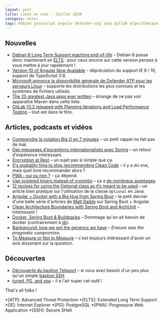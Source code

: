 ```yaml
---
layout: post
title: Liens en vrac - Juillet 2020
category: notes
tags: debian javascript angular defender-atp java gitlab algorithmique securite pratiques pwa systemd cron optional spring-boot docker generics teleport tuned
---
```


## Nouvelles

* [Debian 8 Long Term Support reaching end-of-life](https://www.debian.org/News/2020/20200709)
  – Debian 8 passe donc maintenant en [ELTS](https://wiki.debian.org/LTS/Extended) : pour ceux
    encore sur cette version pensez à vous mettre à jour rapidement !
* [Version 10 of Angular Now Available](https://blog.angular.io/version-10-of-angular-now-available-78960babd41)
  – dépréciation du support IE 9 / 10, support de TypeScript 3.9,
* [Microsoft annonce la disponibilité générale de Defender ATP pour les serveurs Linux](https://linux.developpez.com/actu/306647/Microsoft-annonce-la-disponibilite-generale-de-Windows-Defender-ATP-son-antivirus-pour-Windows-10-pour-les-serveurs-Linux-et-le-lancement-d-une-preversion-publique-pour-Android/)
  – supporte les distributions les plus connues et les systèmes de fichiers utilisés.
* [The 25 greatest Java apps ever written](https://blogs.oracle.com/javamagazine/the-top-25-greatest-java-apps-ever-written)
  – étrange de ne pas voir apparaitre Maven dans cette liste.
* [GitLab 13.2 released with Planning Iterations and Load Performance Testing](https://about.gitlab.com/releases/2020/07/22/gitlab-13-2-released/)
  – tout est dans le titre.


## Articles, podcasts et vidéos
* [Comprendre la notation Big O en 7 minutes](https://www.jesuisundev.com/comprendre-la-notation-big-o-en-7-minutes/)
  – un petit rappel ne fait pas de mal.
* [Des messages d'exceptions internationalisés avec Spring](https://blog.ippon.fr/2020/07/22/exceptions-internationalisees/)
  – un retour d'expérence intéressant.
* [Encryption at Rest](https://momjian.us/main/blogs/pgblog/2020.html#July_24_2020)
  – un sujet pas si simple que ça.
* [It's probably time to stop recommending Clean Code](https://qntm.org/clean)
  – il y a du vrai, mais quel livre recommander alors ?
* [PWA : oui ou non ?](https://www.programmez.com/actualites/pwa-oui-ou-non-30770)
  – ça dépend.
* [Use systemd timers instead of cronjobs](https://opensource.com/article/20/7/systemd-timers)
  – ça a [de nombreux avantages](https://unix.stackexchange.com/a/281203/17954).
* [12 recipes for using the Optional class as it’s meant to be used](https://blogs.oracle.com/javamagazine/12-recipes-for-using-the-optional-class-as-its-meant-to-be-used)
  – un article bien pratique sur l'utilisation de la classe `Optional` en Java.
* [Angular + Docker with a Big Hug from Spring Boot](https://developer.okta.com/blog/2020/06/17/angular-docker-spring-boot)
  – le petit dernier d'une belle série d'articles de [Matt Raible](https://github.com/mraible) sur
    Spring Boot + Angular.
* [Clean Architecture Boundaries with Spring Boot and ArchUnit](https://reflectoring.io/java-components-clean-boundaries/)
  – intéressant !
* [Docker, Spring Boot & Buildpacks](https://solocoding.dev/blog/eng_docker_buildpacks)
  – Dommage qu'on ait besoin de docker (contrairement à [jib](https://github.com/GoogleContainerTools/jib)).
* [Background: how we got the generics we have](https://cr.openjdk.java.net/~briangoetz/valhalla/erasure.html)
  – _Erasure was the pragmatic compromise_.
* [To Measure or Not to Measure](https://www.yegor256.com/2020/06/23/individual-performance-metrics.html)
  – c'est toujours intéressant d'avoir un avis dissonant sur la question.

## Découvertes
* [Découverte du bastion Teleport](https://blog.octo.com/decouverte-du-bastion-teleport/)
  – si vous avez besoin d'un peu plus qu'un simple [bastion SSH](https://blog.octo.com/le-bastion-ssh/).
* [tuned, PG, and you](https://hunleyd.github.io/posts/tuned-PG-and-you/)
  – il a l'air super cet outil !

That's all folks !

*[ATP]: Advanced Threat Protection
*[ELTS]: Extended Long Term Support
*[IE]: Internet Explorer
*[PG]: PostgreSQL
*[PWA]: Progressive Web Application
*[SSH]: Secure SHell
